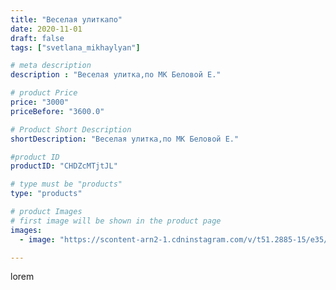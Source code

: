 ```yaml
---
title: "Веселая улиткапо"
date: 2020-11-01
draft: false
tags: ["svetlana_mikhaylyan"]

# meta description
description : "Веселая улитка,по МК Беловой Е."

# product Price
price: "3000"
priceBefore: "3600.0"

# Product Short Description
shortDescription: "Веселая улитка,по МК Беловой Е."

#product ID
productID: "CHDZcMTjtJL"

# type must be "products"
type: "products"

# product Images
# first image will be shown in the product page
images:
  - image: "https://scontent-arn2-1.cdninstagram.com/v/t51.2885-15/e35/123145846_766432964087773_4109110414994980675_n.jpg?se=7&tp=1&_nc_ht=scontent-arn2-1.cdninstagram.com&_nc_cat=101&_nc_ohc=woYUBNdzmTgAX9tDBG9&oh=219045979ec17cf673f49684705a2025&oe=6072B18A&ig_cache_key=MjQzMjkwMDExMjIzMTM1NDk1NQ%3D%3D.2"

---
```

lorem
